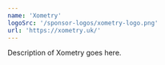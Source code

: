 ```yaml
---
name: 'Xometry'
logoSrc: '/sponsor-logos/xometry-logo.png'
url: 'https://xometry.uk/'
---
```

Description of Xometry goes here.